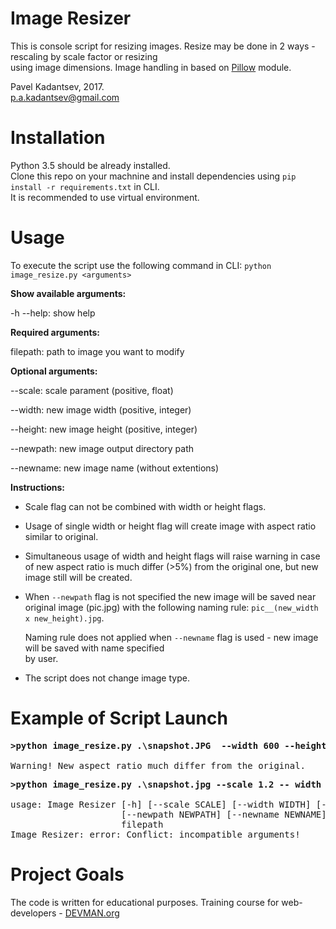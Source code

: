 # Image Resizer

This is console script for resizing images. Resize may be done in 2 ways - rescaling by scale factor or resizing <br />
using image dimensions.
Image handling in based on [Pillow](https://pypi.python.org/pypi/Pillow/) module.

Pavel Kadantsev, 2017. <br/>
p.a.kadantsev@gmail.com

# Installation

Python 3.5 should be already installed. <br />
Clone this repo on your machnine and install dependencies using ```pip install -r requirements.txt``` in CLI. <br />
It is recommended to use virtual environment.


# Usage

To execute the script use the following command in CLI: ```python image_resize.py <arguments>```

**Show available arguments:**

-h --help:  show help

**Required arguments:**

filepath:  path to image you want to modify

**Optional arguments:**

--scale:  scale parament (positive, float)

--width:  new image width (positive, integer)

--height:  new image height (positive, integer)

--newpath:  new image output directory path

--newname:  new image name (without extentions) 

**Instructions:**

- Scale flag can not be combined with width or height flags.

- Usage of single width or height flag will create image with aspect ratio similar to original.

- Simultaneous usage of width and height flags will raise warning in case of new aspect ratio
  is much differ (>5%) from the original one, but new image still will be created.
  
- When ```--newpath```  flag is not specified the new image will be saved near original image (pic.jpg)
  with the following naming rule: ```pic__(new_width x new_height).jpg```.
  
  Naming rule does not applied when ```--newname``` flag is used - new image will be saved with name specified <br />
  by user.

- The script does not change image type.

# Example of Script Launch

<pre>
<b>>python image_resize.py .\snapshot.JPG  --width 600 --height 700  --newname my_new_picture --newpath ..\</b>

Warning! New aspect ratio much differ from the original.
</pre>


<pre>
<b>>python image_resize.py .\snapshot.jpg --scale 1.2 -- width 900 --newname conflict_test</b>

usage: Image Resizer [-h] [--scale SCALE] [--width WIDTH] [--height HEIGHT]
                     [--newpath NEWPATH] [--newname NEWNAME]
                     filepath
Image Resizer: error: Conflict: incompatible arguments!
</pre>


# Project Goals

The code is written for educational purposes. Training course for web-developers - [DEVMAN.org](https://devman.org)
